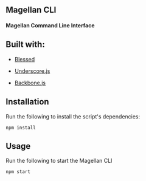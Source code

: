 ## Magellan CLI
#### Magellan Command Line Interface

## Built with:

- [Blessed](https://github.com/chjj/blessed)

- [Underscore.js](http://underscorejs.org/)

- [Backbone.js](http://backbonejs.org/)

## Installation

Run the following to install the script's dependencies:

```
npm install
```

## Usage

Run the following to start the Magellan CLI

```
npm start
```
